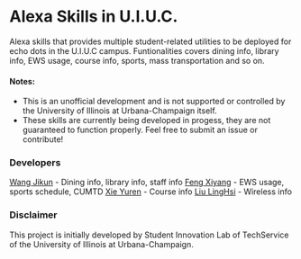 # Alexa Skills in U.I.U.C.
Alexa skills that provides multiple student-related utilities to be deployed for echo dots in the U.I.U.C campus. Funtionalities covers dining info, library info, EWS usage, course info, sports, mass transportation and so on. 

#### Notes: 
- This is an unofficial development and is not supported or controlled by the University of Illinois at Urbana-Champaign itself.
- These skills are currently being developed in progess, they are not guaranteed to function properly.
Feel free to submit an issue or contribute!

### Developers
[Wang Jikun](https://github.com/WagJK) - Dining info, library info, staff info
[Feng Xiyang](https://github.com/andyfengHKU) - EWS usage, sports schedule, CUMTD
[Xie Yuren](https://github.com/xyrng) - Course info
[Liu LingHsi](https://github.com/andyfengHKU) - Wireless info

### Disclaimer
This project is initially developed by Student Innovation Lab of TechService of the University of Illinois at Urbana-Champaign.